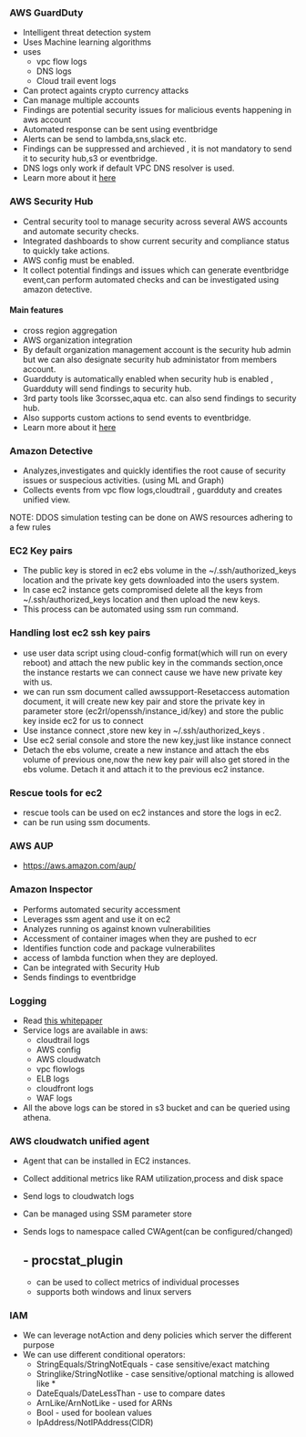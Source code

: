 ### AWS GuardDuty

- Intelligent threat detection system
- Uses Machine learning algorithms
- uses
    - vpc flow logs
    - DNS logs
    - Cloud trail event logs
- Can protect againts crypto currency attacks
- Can manage multiple accounts
- Findings are potential security issues for malicious events happening in aws account
- Automated response can be sent using eventbridge
- Alerts can be send to lambda,sns,slack etc.
- Findings can be suppressed and archieved , it is not mandatory to send it to security hub,s3 or eventbridge.
- DNS logs only work if default VPC DNS resolver is used.
- Learn more about it [here](https://docs.aws.amazon.com/guardduty/latest/ug/what-is-guardduty.html)

### AWS Security Hub

- Central security tool to manage security across several AWS accounts and automate security checks.
- Integrated dashboards to show current security and compliance status to quickly take actions.
- AWS config must be enabled.
- It collect potential findings and issues which can generate eventbridge event,can perform automated checks and can be investigated using amazon detective.
#### Main features
- cross region aggregation
- AWS organization integration
- By default organization management account is the security hub admin but we can also designate security hub administator from members account.
- Guardduty is automatically enabled when security hub is enabled , Guardduty will send findings to security hub.
- 3rd party tools like 3corssec,aqua etc. can also send findings to security hub.
- Also supports custom actions to send events to eventbridge.
- Learn more about it [here](https://docs.aws.amazon.com/securityhub/latest/userguide/what-is-securityhub.html)

### Amazon Detective

- Analyzes,investigates and quickly identifies the root cause of security issues or suspecious activities. (using ML and Graph)
- Collects events from vpc flow logs,cloudtrail , guardduty and creates unified view.


NOTE: DDOS simulation testing can be done on AWS resources adhering to a few rules 

### EC2 Key pairs

- The public key is stored in ec2 ebs volume in the ~/.ssh/authorized_keys location and the private key gets downloaded into the users system.
- In case ec2 instance gets compromised delete all the keys from ~/.ssh/authorized_keys location and then upload the new keys.
- This process can be automated using ssm run command.

### Handling lost ec2 ssh key pairs

- use user data script using cloud-config format(which will run on every reboot) and attach the new public key in the commands section,once the instance restarts we can connect cause we have new private key with us.
- we can run ssm document called awssupport-Resetaccess automation document, it will create new key pair and store the private key in parameter store (ec2rl/openssh/instance_id/key) and store the public key inside ec2 for us to connect
- Use instance connect ,store new key in ~/.ssh/authorized_keys .
- Use ec2 serial console and store the new key,just like instance connect
- Detach the ebs volume, create a new instance and attach the ebs volume of previous one,now the new key pair will also get stored in the ebs volume. Detach it and attach it to the previous ec2 instance.

### Rescue tools for ec2
- rescue tools can be used on ec2 instances and store the logs in ec2.
- can be run using ssm documents.

### AWS AUP
- https://aws.amazon.com/aup/

### Amazon Inspector
- Performs automated security accessment
- Leverages ssm agent and use it on ec2
- Analyzes running os against known vulnerabilities
- Accessment of container images when they are pushed to ecr
- Identifies function code and package vulnerabilites
- access of lambda function when they are deployed.
- Can be integrated with Security Hub
- Sends findings to eventbridge

### Logging
- Read [this whitepaper](https://aws.amazon.com/blogs/security/new-whitepaper-security-at-scale-logging-in-aws/)
- Service logs are available in aws:
  - cloudtrail logs
  - AWS config
  - AWS cloudwatch
  - vpc flowlogs
  - ELB logs
  - cloudfront logs
  - WAF logs
- All the above logs can be stored in s3 bucket and can be queried using athena.


### AWS cloudwatch unified agent
- Agent that can be installed in EC2 instances.
- Collect additional metrics like RAM utilization,process and disk space
- Send logs to cloudwatch logs
- Can be managed using SSM parameter store
- Sends logs to namespace called CWAgent(can be configured/changed)

   ## - procstat_plugin
   - can be used to collect metrics of individual processes
   - supports both windows and linux servers


### IAM
- We can leverage notAction and deny policies which server the different purpose
- We can use different conditional operators:
    - StringEquals/StringNotEquals - case sensitive/exact matching
    - Stringlike/StringNotlike - case sensitive/optional matching is allowed like *
    - DateEquals/DateLessThan - use to compare dates
    - ArnLike/ArnNotLike - used for ARNs
    - Bool - used for boolean values
    - IpAddress/NotIPAddress(CIDR) 
